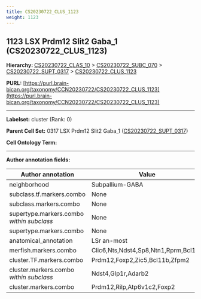 ```yaml
---
title: CS20230722_CLUS_1123
weight: 1123
---
```

## 1123 LSX Prdm12 Slit2 Gaba_1 (CS20230722_CLUS_1123)
<b>Hierarchy: </b>
[CS20230722_CLAS_10](../CS20230722_CLAS_10) >
[CS20230722_SUBC_070](../CS20230722_SUBC_070) >
[CS20230722_SUPT_0317](../CS20230722_SUPT_0317) >
[CS20230722_CLUS_1123](../CS20230722_CLUS_1123)

**PURL:** [https://purl.brain-bican.org/taxonomy/CCN20230722/CS20230722_CLUS_1123](https://purl.brain-bican.org/taxonomy/CCN20230722/CS20230722_CLUS_1123)

---


**Labelset:** cluster (Rank: 0)

**Parent Cell Set:** 0317 LSX Prdm12 Slit2 Gaba_1 ([CS20230722_SUPT_0317](../CS20230722_SUPT_0317))



**Cell Ontology Term:** 

[MARKER GENES.]: #


---

[TRANSFERRED ANNOTATIONS.]: #


[AUTHOR ANNOTATION FIELDS.]: #


**Author annotation fields:**

| Author annotation | Value |
|-------------------|-------|
|neighborhood|Subpallium-GABA|
|subclass.tf.markers.combo|None|
|subclass.markers.combo|None|
|supertype.markers.combo _within subclass_|None|
|supertype.markers.combo|None|
|anatomical_annotation|LSr an-most|
|merfish.markers.combo|Clic6,Nts,Ndst4,Sp8,Ntn1,Rprm,Bcl11a|
|cluster.TF.markers.combo|Prdm12,Foxp2,Zic5,Bcl11b,Zfpm2|
|cluster.markers.combo _within subclass_|Ndst4,Glp1r,Adarb2|
|cluster.markers.combo|Prdm12,Rilp,Atp6v1c2,Foxp2|
